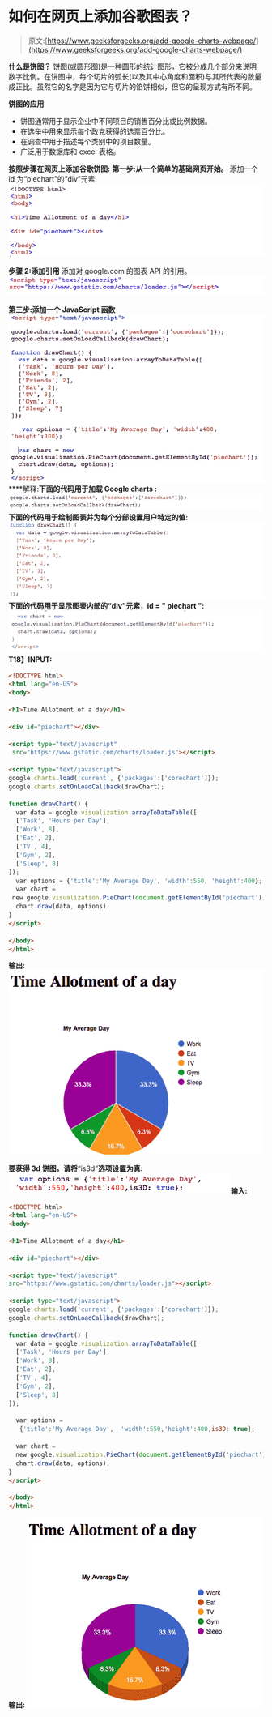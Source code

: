 # 如何在网页上添加谷歌图表？

> 原文:[https://www.geeksforgeeks.org/add-google-charts-webpage/](https://www.geeksforgeeks.org/add-google-charts-webpage/)

**什么是饼图？**
饼图(或圆形图)是一种圆形的统计图形，它被分成几个部分来说明数字比例。在饼图中，每个切片的弧长(以及其中心角度和面积)与其所代表的数量成正比。虽然它的名字是因为它与切片的馅饼相似，但它的呈现方式有所不同。

**饼图的应用**

*   饼图通常用于显示企业中不同项目的销售百分比或比例数据。
*   在选举中用来显示每个政党获得的选票百分比。
*   在调查中用于描述每个类别中的项目数量。
*   广泛用于数据库和 excel 表格。

**按照步骤在网页上添加谷歌饼图:**
**第一步:从一个简单的基础网页开始。**
添加一个 id 为“piechart”的“div”元素:
![](img/3b2e6537eef9445ea57f5f8c6d48a85a.png)

**步骤 2:添加引用**
添加对 google.com 的图表 API 的引用。
![](img/22d9c206e44cdad4be4d4babb7dcc673.png)

**第三步:添加一个 JavaScript 函数**
![](img/bd506ae34900361915587a739afc769f.png)
 ****解释:**下面的代码用于加载 Google charts :
![](img/a7b1001d9bc991d2fd1ca2d7b7bccd7d.png)
下面的代码用于绘制图表并为每个分部设置用户特定的值:
![](img/3f575642c05601377323d0a16f801428.png)
下面的代码用于显示图表内部的“div”元素，id = " piechart ":
![](img/4af80da701d34a808aa6d506861cb8ce.png)
T18】INPUT:**

```html
<!DOCTYPE html>
<html lang="en-US">
<body>

<h1>Time Allotment of a day</h1>

<div id="piechart"></div>

<script type="text/javascript"
 src="https://www.gstatic.com/charts/loader.js"></script>

<script type="text/javascript">
google.charts.load('current', {'packages':['corechart']});
google.charts.setOnLoadCallback(drawChart);

function drawChart() {
  var data = google.visualization.arrayToDataTable([
  ['Task', 'Hours per Day'],
  ['Work', 8],
  ['Eat', 2],
  ['TV', 4],
  ['Gym', 2],
  ['Sleep', 8]
]);
  var options = {'title':'My Average Day', 'width':550, 'height':400};
  var chart =
 new google.visualization.PieChart(document.getElementById('piechart'));
  chart.draw(data, options);
}
</script>

</body>
</html>
```

****输出:**
![](img/99aa48489625cd0d2a7a55ec53b97e83.png)** 

**要获得 3d 饼图，请将**“is3d”**选项设置为真:
![](img/3410d41b51fcacd091ae99f96e52d9cb.png)
**输入:****

```html
<!DOCTYPE html>
<html lang="en-US">
<body>

<h1>Time Allotment of a day</h1>

<div id="piechart"></div>

<script type="text/javascript" 
src="https://www.gstatic.com/charts/loader.js"></script>

<script type="text/javascript">
google.charts.load('current', {'packages':['corechart']});
google.charts.setOnLoadCallback(drawChart);

function drawChart() {
  var data = google.visualization.arrayToDataTable([
  ['Task', 'Hours per Day'],
  ['Work', 8],
  ['Eat', 2],
  ['TV', 4],
  ['Gym', 2],
  ['Sleep', 8]
]);

  var options = 
   {'title':'My Average Day',  'width':550,'height':400,is3D: true};

  var chart = 
  new google.visualization.PieChart(document.getElementById('piechart'));
  chart.draw(data, options);
}
</script>

</body>
</html>
```

****输出:**
![](img/e3e61c9058dde2a575c13e45391ed790.png)**